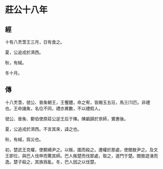 # 莊公十八年
## 經

十有八秂萅王三月，日有食之。

夏，公追戎於濟西。

秋，有蜮。

冬十月。

## 傳

十八秂萅，虢公、晉矦朝王，王饗醴，命之宥，皆賜玉五玨，馬亖[1]匹。非禮也。王命諸矦，名位不同，禮亦異數，不以禮假人。

虢公、晉矦、鄭伯使原莊公逆王后于陳。陳嬀歸於亰師，實惠後。

夏，公追戎於濟西。不言其來，諱之也。

秋，有蜮，爲災也。

初，楚武王克權，使鬭緡尹之。以叛，圍而殺之。遷權於那處，使閻敖尹之。及文王即位，與巴人伐申而驚其師。巴人叛楚而伐那處，取之，遂門于楚。閻敖遊湧而逸。楚子殺之，其族爲亂。冬，巴人因之以伐楚。

